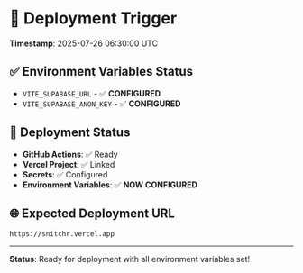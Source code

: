# 🚀 **Deployment Trigger**

**Timestamp**: 2025-07-26 06:30:00 UTC

## ✅ **Environment Variables Status**
- `VITE_SUPABASE_URL` - ✅ **CONFIGURED**
- `VITE_SUPABASE_ANON_KEY` - ✅ **CONFIGURED**

## 🎯 **Deployment Status**
- **GitHub Actions**: ✅ Ready
- **Vercel Project**: ✅ Linked
- **Secrets**: ✅ Configured
- **Environment Variables**: ✅ **NOW CONFIGURED**

## 🌐 **Expected Deployment URL**
`https://snitchr.vercel.app`

---

**Status**: Ready for deployment with all environment variables set!